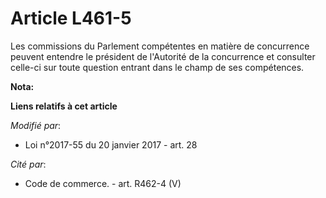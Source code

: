 # Article L461-5

Les commissions du Parlement compétentes en matière de concurrence peuvent entendre le président de l'Autorité de la
concurrence et consulter celle-ci sur toute question entrant dans le champ de ses compétences.

**Nota:**



**Liens relatifs à cet article**

_Modifié par_:

  - Loi n°2017-55 du 20 janvier 2017 - art. 28

_Cité par_:

  - Code de commerce. - art. R462-4 (V)
